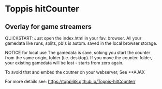 # Toppis hitCounter
## Overlay for game streamers


QUICKSTART:
Just open the index.html in your fav. browser. All your gamedata like runs, splits, pb's is autom. saved in the local browser storage.

NOTICE for local use
The gamedata is save, solong you start the counter from the same origin, folder (i.e. desktop). If you move the counter-folder, your existing gamedata will be lost - starts from zero again.

To avoid that and embed the coutner on your webserver, See **AJAX

For more details see:
https://toppi68.github.io/Toppis-hitCounter/
